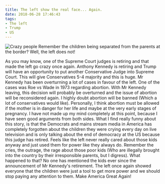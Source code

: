 ```yaml
---
title: The left show the real face... Again.
date: 2018-06-28 17:46:43
tags:
- The left
- Trump
- US
---
```

![Crazy people](/images/democrats.jpg)
Remember the children being separated from the parents at the border? 
Well, the left does not!
<!--more-->
As you may know, one of the Supreme Court judges is retiring and that made the left go crazy once again. Anthony Kennedy is retiring and Trump will have an opportunity to put another Conservative Judge into Supreme Court. This will give Conservatives 5-4 majority and this is huge. Mr Kennedy has been overturning a lot of cases in favour of the left. One of the cases was Roe vs Wade in 1973 regarding abortion. With Mr Kennedy leaving, this decision will probably be overturned and the issue of abortion will be reconsidered again. I highly doubt abortion will be banned (Which a lot of conservatives would like). Personally, I think abortion must be allowed if the mother is in danger for her life and maybe at the very early stages of pregnancy. I have not made up my mind completely at this point, because I have seen good arguments from both sides.
What I find really funny about this story, is that the Democrats and mains stream media in America has completely forgotten about the children they were crying every day on live television and is only talking about the end of democracy at the US because this judge has retired. Feels like the left never really cared about those kids anyway and just used them for power like they always do. Remember the cries, the outrage, the rage about those poor kids (Who are illegally brought into the country by their irresponsible parents, but I digress). What happened to that? No one has mentioned the kids ever since the announcement of Mr Kennedy's retirement. The left once again showed everyone that the children were just a tool to get more power and we should stop paying any attention to them. 
Make America Great Again!
